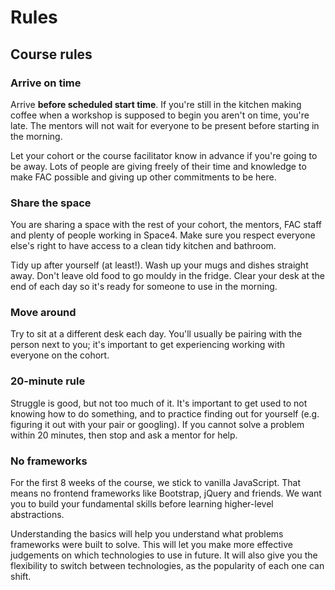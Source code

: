 # Rules

## Course rules

### Arrive on time

Arrive **before scheduled start time**. If you're still in the kitchen making coffee when a workshop is supposed to begin you aren't on time, you're late. The mentors will not wait for everyone to be present before starting in the morning.

Let your cohort or the course facilitator know in advance if you're going to be away. Lots of people are giving freely of their time and knowledge to make FAC possible and giving up other commitments to be here.

### Share the space

You are sharing a space with the rest of your cohort, the mentors, FAC staff and plenty of people working in Space4. Make sure you respect everyone else's right to have access to a clean tidy kitchen and bathroom.

Tidy up after yourself (at least!). Wash up your mugs and dishes straight away. Don't leave old food to go mouldy in the fridge. Clear your desk at the end of each day so it's ready for someone to use in the morning.

### Move around

Try to sit at a different desk each day. You'll usually be pairing with the person next to you; it's important to get experiencing working with everyone on the cohort.

### 20-minute rule

Struggle is good, but not too much of it. It's important to get used to not knowing how to do something, and to practice finding out for yourself (e.g. figuring it out with your pair or googling). If you cannot solve a problem within 20 minutes, then stop and ask a mentor for help.

### No frameworks

For the first 8 weeks of the course, we stick to vanilla JavaScript. That means no frontend frameworks like Bootstrap, jQuery and friends. We want you to build your fundamental skills before learning higher-level abstractions.

Understanding the basics will help you understand what problems frameworks were built to solve. This will let you make more effective judgements on which technologies to use in future. It will also give you the flexibility to switch between technologies, as the popularity of each one can shift.
